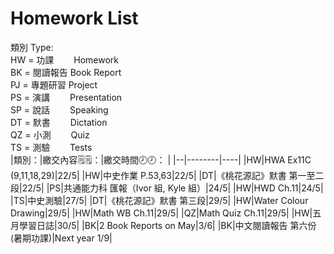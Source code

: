 # Homework List
類別 Type:
<br/>HW = 功課　　 Homework
<br/>BK = 閱讀報告 Book Report
<br/>PJ = 專題研習 Project
<br/>PS = 演講　　 Presentation
<br/>SP = 說話　　 Speaking
<br/>DT = 默書　　 Dictation
<br/>QZ = 小測　　 Quiz
<br/>TS = 測驗　　 Tests
<br/>
|類別：|繳交內容🗒️🗒️：|繳交時間🕗🕗： |
|--|--------|----|
|HW|HWA Ex11C (9,11,18,29)|22/5|
|HW|中史作業 P.53,63|22/5|
|DT|《桃花源記》默書 第一至二段|22/5|
|PS|共通能力科 匯報（Ivor 組, Kyle 組）|24/5|
|HW|HWD Ch.11|24/5|
|TS|中史測驗|27/5|
|DT|《桃花源記》默書 第三段|29/5|
|HW|Water Colour Drawing|29/5|
|HW|Math WB Ch.11|29/5|
|QZ|Math Quiz Ch.11|29/5|
|HW|五月學習日誌|30/5|
|BK|2 Book Reports on May|3/6|
|BK|中文閱讀報告 第六份 (暑期功課)|Next year 1/9|